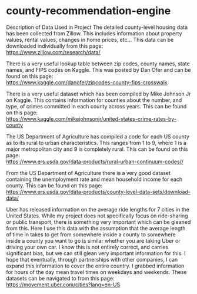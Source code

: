 # county-recommendation-engine

<bold>Description of Data Used in Project<bold>
The detailed county-level housing data has been collected from Zillow. This includes information about property values, rental values, changes in home prices, etc...
This data can be downloaded individually from this page:<br>
https://www.zillow.com/research/data/

There is a very useful lookup table between zip codes, county names, state names, and FIPS codes on Kaggle. This was posted by Dan Ofer and can be found on this page:<br>
https://www.kaggle.com/danofer/zipcodes-county-fips-crosswalk

There is a very useful dataset which has been compiled by Mike Johnson Jr on Kaggle. This contains information for counties about the number, and type, of crimes committed in each county across years. This can be found on this page:<br>
https://www.kaggle.com/mikejohnsonjr/united-states-crime-rates-by-county

The US Department of Agriculture has compiled a code for each US county as to its rural to urban characteristics. This ranges from 1 to 9, where 1 is a major metropolitan city and 9 is completely rural. This can be found on this page:<br>
https://www.ers.usda.gov/data-products/rural-urban-continuum-codes//

From the US Department of Agriculture there is a very good dataset containing the unemployment rate and mean household income for each county. This can be found on this page:<br>
https://www.ers.usda.gov/data-products/county-level-data-sets/download-data/

Uber has released information on the average ride lengths for 7 cities in the United States. While my project does not specifically focus on ride-sharing or public transport, there is something very important which can be gleaned from this. Here I use this data with the assumption that the average length of time in takes to get from somewhere inside a county to somewhere inside a county you want to go is similar whether you are taking Uber or driving your own car. I know this is not entirely correct, and carries significant bias, but we can still glean very important information for this. I hope that eventually, through partnerships with other companies, I can expand this information to cover the entire country. I grabbed information for hours of the day mean travel times on weekdays and weekends. These datasets can be navigated to from this page:<br>
https://movement.uber.com/cities?lang=en-US
